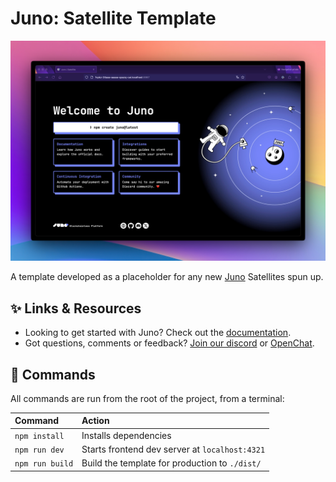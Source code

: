 # Juno: Satellite Template

![A screenshot of the template](https://raw.githubusercontent.com/junobuild/satellite-template/main/screenshots/screenshot-template.png)

A template developed as a placeholder for any new [Juno](https://juno.build) Satellites spun up.

## ✨ Links & Resources

- Looking to get started with Juno? Check out the [documentation](https://juno.build).
- Got questions, comments or feedback? [Join our discord](https://discord.gg/wHZ57Z2RAG) or [OpenChat](https://oc.app/community/vxgpi-nqaaa-aaaar-ar4lq-cai/?ref=xanzv-uaaaa-aaaaf-aneba-cai).

## 🧞 Commands

All commands are run from the root of the project, from a terminal:

| Command         | Action                                         |
| :-------------- | :--------------------------------------------- |
| `npm install`   | Installs dependencies                          |
| `npm run dev`   | Starts frontend dev server at `localhost:4321` |
| `npm run build` | Build the template for production to `./dist/` |
